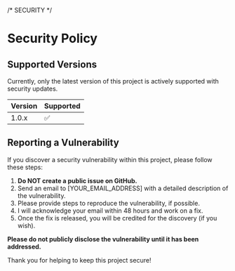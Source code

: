 /* SECURITY */ 
# Security Policy

## Supported Versions

Currently, only the latest version of this project is actively supported with security updates.

| Version | Supported          |
| ------- | ------------------ |
| 1.0.x   | :white_check_mark: |

## Reporting a Vulnerability

If you discover a security vulnerability within this project, please follow these steps:

1. **Do NOT create a public issue on GitHub.**
2. Send an email to [YOUR_EMAIL_ADDRESS] with a detailed description of the vulnerability.
3. Please provide steps to reproduce the vulnerability, if possible.
4. I will acknowledge your email within 48 hours and work on a fix.
5. Once the fix is released, you will be credited for the discovery (if you wish).

**Please do not publicly disclose the vulnerability until it has been addressed.**

Thank you for helping to keep this project secure!
